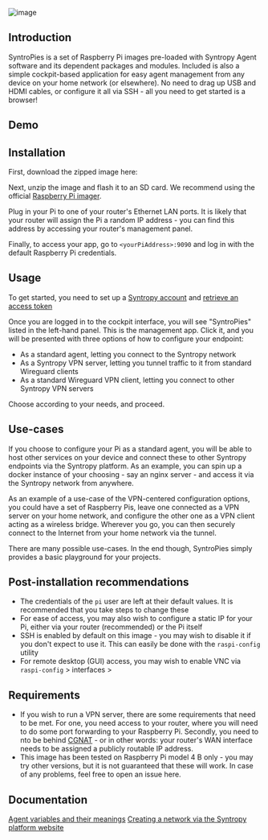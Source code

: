 ![image](https://user-images.githubusercontent.com/86206059/122754941-2d2b5100-d28c-11eb-916b-d1f5512dd5d0.png)

## Introduction

SyntroPies is a set of Raspberry Pi images pre-loaded with Syntropy Agent software and its dependent packages and modules. Included is also a simple cockpit-based application for easy agent management from any device on your home network (or elsewhere). No need to drag up USB and HDMI cables, or configure it all via SSH - all you need to get started is a browser!


## Demo


## Installation
First, download the zipped image here:

Next, unzip the image and flash it to an SD card. We recommend using the official [Raspberry Pi imager](https://www.raspberrypi.org/software/).

Plug in your Pi to one of your router's Ethernet LAN ports. It is likely that your router will assign the Pi a random IP address - you can find this address by accessing your router's management panel.

Finally, to access your app, go to  ```<yourPiAddress>:9090``` and log in with the default Raspberry Pi credentials.

## Usage

To get started, you need to set up a [Syntropy account](https://www.syntropystack.com/) and [retrieve an access token](https://docs.syntropystack.com/docs/get-your-agent-token)

Once you are logged in to the cockpit interface, you will see "SyntroPies" listed in the left-hand panel. This is the management app. Click it, and you will be presented with three options of how to configure your endpoint:

* As a standard agent, letting you connect to the Syntropy network
* As a Syntropy VPN server, letting you tunnel traffic to it from standard Wireguard clients
* As a standard Wireguard VPN client, letting you connect to other Syntropy VPN servers 

Choose according to your needs, and proceed.

## Use-cases

If you choose to configure your Pi as a standard agent, you will be able to host other services on your device and connect these to other Syntropy endpoints via the Syntropy platform. As an example, you can spin up a docker instance of your choosing - say an nginx server - and access it via the Syntropy network from anywhere.

As an example of a use-case of the VPN-centered configuration options, you could have a set of Raspberry Pis, leave one connected as a VPN server on your home network, and configure the other one as a VPN client acting as a wireless bridge. Wherever you go, you can then securely connect to the Internet from your home network via the tunnel.

There are many possible use-cases. In the end though, SyntroPies simply provides a basic playground for your projects.


## Post-installation recommendations

* The credentials of the ```pi``` user are left at their default values. It is recommended that you take steps to change these
* For ease of access, you may also wish to configure a static IP for your Pi, either via your router (recommended) or the Pi itself
* SSH is enabled by default on this image - you may wish to disable it if you don't expect to use it. This can easily be done with the ```raspi-config``` utility
* For remote desktop (GUI) access, you may wish to enable VNC via ```raspi-config``` > interfaces >

## Requirements
* If you wish to run a VPN server, there are some requirements that need to be met. For one, you need access to your router, where you will need to do some port forwarding to your Raspberry Pi. Secondly, you need to nto be behind [CGNAT](https://en.wikipedia.org/wiki/Carrier-grade_NAT) - or in other words: your router's WAN interface needs to be assigned a publicly routable IP address.
* This image has been tested on Raspberry Pi model 4 B only - you may try other versions, but it is not guaranteed that these will work. In case of any problems, feel free to open an issue here.

## Documentation
[Agent variables and their meanings](https://docs.syntropystack.com/docs/syntropy-agent-variables)
[Creating a network via the Syntropy platform website](https://docs.syntropystack.com/docs/create-network)
